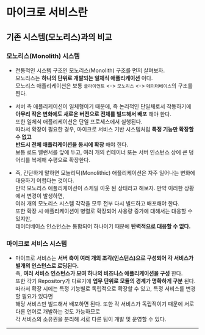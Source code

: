 # 마이크로 서비스란

<h2>기존 시스템(모노리스)과의 비교</h2>

<h3>모노리스(Monolith) 시스템</h3>

- 전통적인 시스템 구조인 모노리스(Monolith) 구조를 먼저 살펴보자.  
  모노리스는 **하나의 단위로 개발되는 일체식 애플리케이션** 이다.  
  모노리스 애플리케이션은 보통 `클라이언트` <-> `모노리스` <-> `데이터베이스`의 구조를 띈다.

- 서버 측 애플리케이션이 일체형이기 때문에, 즉 논리적인 단일체로서 작동하기에  
  **아무리 작은 변화에도 새로운 버전으로 전체를 빌드해서 배포** 해야 한다.  
  또한 일체식 애플리케이션은 단일 프로세스에서 실행된다.  
  따라서 확장이 필요한 경우, 마이크로 서비스 기반 시스템처럼 **특정 기능만 확장할 수 없고**  
  **반드시 전체 애플리케이션을 동시에 확장** 해야 한다.  
  보통 로드 밸런서를 앞에 두고, 여러 개의 컨테이너 또는 서버 인스턴스 상에 큰 덩어리를 복제해 수평으로 확장한다.

- 즉, 간단하게 말하면 모놀리틱(Monolithic) 애플리케이션은 자주 일어나는 변화에 대응하기 어렵다는 것이다.  
  만약 모노리스 애플리케이션이 스케일 아웃 된 상태라고 해보자. 만약 이러한 상황에서 변경이 발생하면,  
  여러 개의 모노리스 시스템 각각을 모두 전부 다시 빌드하고 배포해야 한다.  
  또한 확장 시 애플리케이션이 병렬로 확장되어 사용량 증가에 대해서는 대응할 수 있지만,  
  데이터베이스 인스턴스는 통합되어 하나이기 때문에 **탄력적으로 대응할 수 없다.**

<h3>마이크로 서비스 시스템</h3>

- 마이크로 서비스는 **서버 측이 여러 개의 조각(인스턴스)으로 구성되어 각 서비스가 별개의 인스턴스로 로딩된다.**  
 즉, **여러 서비스 인스턴스가 모여 하나의 비즈니스 애플리케이션을 구성** 한다.  
 또한 각기 Repository가 다르기에 **업무 단위로 모듈의 경계가 명확하게 구분** 된다.  
 따라서 확장 시에는 특정 기능별로 독립적으로 확장할 수 있고, 특정 서비스를 변경할 필요가 있다면  
 해당 서비스만 빌드해서 배포하면 된다. 또한 각 서비스가 독립적이기 때문에 서로 다른 언어로 개발하는 것도 가능하므로  
 각 서비스의 소유권을 분리해 서로 다른 팀이 개발 및 운영할 수 있다.
<hr/>
